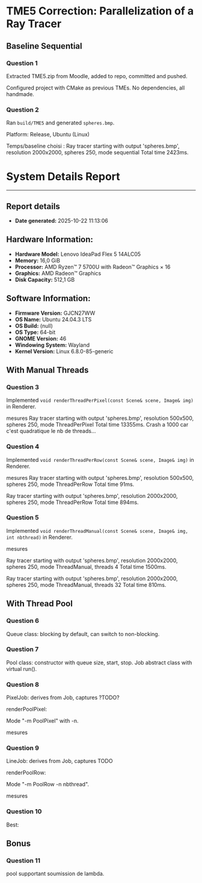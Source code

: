 # TME5 Correction: Parallelization of a Ray Tracer

## Baseline Sequential

### Question 1
Extracted TME5.zip from Moodle, added to repo, committed and pushed.

Configured project with CMake as previous TMEs. No dependencies, all handmade.

### Question 2

Ran `build/TME5` and generated `spheres.bmp`.

Platform: Release, Ubuntu (Linux)

Temps/baseline choisi : 
Ray tracer starting with output 'spheres.bmp', resolution 2000x2000, spheres 250, mode sequential
Total time 2423ms.
# System Details Report
---

## Report details
- **Date generated:**                              2025-10-22 11:13:06

## Hardware Information:
- **Hardware Model:**                              Lenovo IdeaPad Flex 5 14ALC05
- **Memory:**                                      16,0 GiB
- **Processor:**                                   AMD Ryzen™ 7 5700U with Radeon™ Graphics × 16
- **Graphics:**                                    AMD Radeon™ Graphics
- **Disk Capacity:**                               512,1 GB

## Software Information:
- **Firmware Version:**                            GJCN27WW
- **OS Name:**                                     Ubuntu 24.04.3 LTS
- **OS Build:**                                    (null)
- **OS Type:**                                     64-bit
- **GNOME Version:**                               46
- **Windowing System:**                            Wayland
- **Kernel Version:**                              Linux 6.8.0-85-generic

## With Manual Threads

### Question 3
Implemented `void renderThreadPerPixel(const Scene& scene, Image& img)` in Renderer.

mesures
Ray tracer starting with output 'spheres.bmp', resolution 500x500, spheres 250, mode ThreadPerPixel
Total time 13355ms.
Crash a 1000 car c'est quadratique le nb de threads...


### Question 4
Implemented `void renderThreadPerRow(const Scene& scene, Image& img)` in Renderer.

mesures
Ray tracer starting with output 'spheres.bmp', resolution 500x500, spheres 250, mode ThreadPerRow
Total time 91ms.

Ray tracer starting with output 'spheres.bmp', resolution 2000x2000, spheres 250, mode ThreadPerRow
Total time 894ms.

### Question 5
Implemented `void renderThreadManual(const Scene& scene, Image& img, int nbthread)` in Renderer.

mesures


Ray tracer starting with output 'spheres.bmp', resolution 2000x2000, spheres 250, mode ThreadManual, threads 4
Total time 1500ms.

Ray tracer starting with output 'spheres.bmp', resolution 2000x2000, spheres 250, mode ThreadManual, threads 32
Total time 810ms.


## With Thread Pool

### Question 6
Queue class: blocking by default, can switch to non-blocking.

### Question 7
Pool class: constructor with queue size, start, stop.
Job abstract class with virtual run().

### Question 8
PixelJob: derives from Job, captures ?TODO?

renderPoolPixel: 

Mode "-m PoolPixel" with -n.

mesures

### Question 9
LineJob: derives from Job, captures TODO

renderPoolRow: 

Mode "-m PoolRow -n nbthread".

mesures

### Question 10
Best:

## Bonus

### Question 11

pool supportant soumission de lambda.